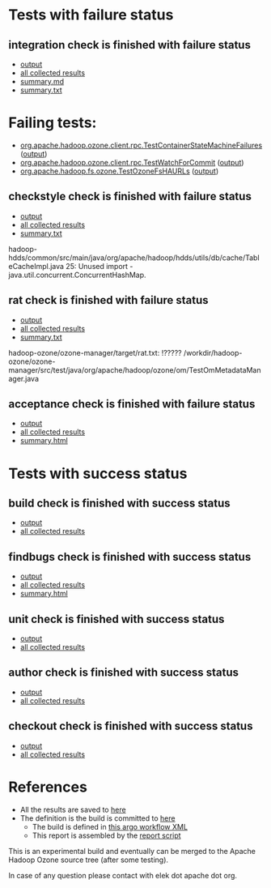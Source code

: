 # Tests with failure status

## integration check is finished with failure status

   * [output](https://raw.githubusercontent.com/elek/ozone-ci-q4/master/pr/pr-hdds-1984-288rd/integration/output.log)
   * [all collected results](https://github.com/elek/ozone-ci-q4/tree/master/pr/pr-hdds-1984-288rd/integration)
   * [summary.md](https://github.com/elek/ozone-ci-q4/tree/master/pr/pr-hdds-1984-288rd/integration/summary.md)
   * [summary.txt](https://github.com/elek/ozone-ci-q4/tree/master/pr/pr-hdds-1984-288rd/integration/summary.txt)

# Failing tests: 

 * [org.apache.hadoop.ozone.client.rpc.TestContainerStateMachineFailures](hadoop-ozone/integration-test/org.apache.hadoop.ozone.client.rpc.TestContainerStateMachineFailures.txt) ([output](hadoop-ozone/integration-test/org.apache.hadoop.ozone.client.rpc.TestContainerStateMachineFailures-output.txt))
 * [org.apache.hadoop.ozone.client.rpc.TestWatchForCommit](hadoop-ozone/integration-test/org.apache.hadoop.ozone.client.rpc.TestWatchForCommit.txt) ([output](hadoop-ozone/integration-test/org.apache.hadoop.ozone.client.rpc.TestWatchForCommit-output.txt))
 * [org.apache.hadoop.fs.ozone.TestOzoneFsHAURLs](hadoop-ozone/ozonefs/org.apache.hadoop.fs.ozone.TestOzoneFsHAURLs.txt) ([output](hadoop-ozone/ozonefs/org.apache.hadoop.fs.ozone.TestOzoneFsHAURLs-output.txt))

## checkstyle check is finished with failure status

   * [output](https://raw.githubusercontent.com/elek/ozone-ci-q4/master/pr/pr-hdds-1984-288rd/checkstyle/output.log)
   * [all collected results](https://github.com/elek/ozone-ci-q4/tree/master/pr/pr-hdds-1984-288rd/checkstyle)
   * [summary.txt](https://github.com/elek/ozone-ci-q4/tree/master/pr/pr-hdds-1984-288rd/checkstyle/summary.txt)

hadoop-hdds/common/src/main/java/org/apache/hadoop/hdds/utils/db/cache/TableCacheImpl.java
 25: Unused import - java.util.concurrent.ConcurrentHashMap.

## rat check is finished with failure status

   * [output](https://raw.githubusercontent.com/elek/ozone-ci-q4/master/pr/pr-hdds-1984-288rd/rat/output.log)
   * [all collected results](https://github.com/elek/ozone-ci-q4/tree/master/pr/pr-hdds-1984-288rd/rat)
   * [summary.txt](https://github.com/elek/ozone-ci-q4/tree/master/pr/pr-hdds-1984-288rd/rat/summary.txt)

hadoop-ozone/ozone-manager/target/rat.txt: !????? /workdir/hadoop-ozone/ozone-manager/src/test/java/org/apache/hadoop/ozone/om/TestOmMetadataManager.java

## acceptance check is finished with failure status

   * [output](https://raw.githubusercontent.com/elek/ozone-ci-q4/master/pr/pr-hdds-1984-288rd/acceptance/output.log)
   * [all collected results](https://github.com/elek/ozone-ci-q4/tree/master/pr/pr-hdds-1984-288rd/acceptance)
   * [summary.html](https://elek.github.io/ozone-ci-q4/pr/pr-hdds-1984-288rd/acceptance/summary.html)



# Tests with success status

## build check is finished with success status

   * [output](https://raw.githubusercontent.com/elek/ozone-ci-q4/master/pr/pr-hdds-1984-288rd/build/output.log)
   * [all collected results](https://github.com/elek/ozone-ci-q4/tree/master/pr/pr-hdds-1984-288rd/build)


## findbugs check is finished with success status

   * [output](https://raw.githubusercontent.com/elek/ozone-ci-q4/master/pr/pr-hdds-1984-288rd/findbugs/output.log)
   * [all collected results](https://github.com/elek/ozone-ci-q4/tree/master/pr/pr-hdds-1984-288rd/findbugs)
   * [summary.html](https://elek.github.io/ozone-ci-q4/pr/pr-hdds-1984-288rd/findbugs/summary.html)


## unit check is finished with success status

   * [output](https://raw.githubusercontent.com/elek/ozone-ci-q4/master/pr/pr-hdds-1984-288rd/unit/output.log)
   * [all collected results](https://github.com/elek/ozone-ci-q4/tree/master/pr/pr-hdds-1984-288rd/unit)


## author check is finished with success status

   * [output](https://raw.githubusercontent.com/elek/ozone-ci-q4/master/pr/pr-hdds-1984-288rd/author/output.log)
   * [all collected results](https://github.com/elek/ozone-ci-q4/tree/master/pr/pr-hdds-1984-288rd/author)


## checkout check is finished with success status

   * [output](https://raw.githubusercontent.com/elek/ozone-ci-q4/master/pr/pr-hdds-1984-288rd/checkout/output.log)
   * [all collected results](https://github.com/elek/ozone-ci-q4/tree/master/pr/pr-hdds-1984-288rd/checkout)




# References

 * All the results are saved to [here](https://github.com/elek/ozone-ci-q4/tree/master/pr/pr-hdds-1984-288rd/)
 * The definition is the build is committed to [here](https://github.com/elek/argo-ozone)
    * The build is defined in [this argo workflow XML](https://github.com/elek/argo-ozone/blob/master/ozone-build.yaml)
    * This report is assembled by the [report script](https://github.com/elek/argo-ozone/blob/master/scripts/report.sh)

This is an experimental build and eventually can be merged to the Apache Hadoop Ozone source tree (after some testing).

In case of any question please contact with elek dot apache dot org.
